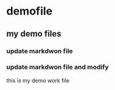# demofile
## my demo files

### update markdwon file 
### update markdwon file and modify 

this is my demo work file
